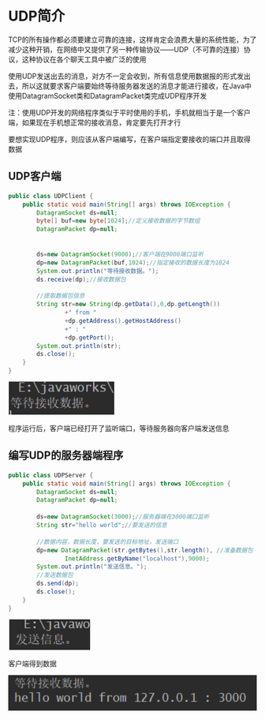 # UDP简介

TCP的所有操作都必须要建立可靠的连接，这样肯定会浪费大量的系统性能，为了减少这种开销，在网络中又提供了另一种传输协议——UDP（不可靠的连接）协议，这种协议在各个聊天工具中被广泛的使用

使用UDP发送出去的消息，对方不一定会收到，所有信息使用数据报的形式发出去，所以这就要求客户端要始终等待服务器发送的消息才能进行接收，在Java中使用DatagramSocket类和DatagramPacket类完成UDP程序开发



注：使用UDP开发的网络程序类似于平时使用的手机，手机就相当于是一个客户端，如果现在手机想正常的接收消息，肯定要先打开才行



要想实现UDP程序，则应该从客户端编写，在客户端指定要接收的端口并且取得数据

## UDP客户端

```java
public class UDPClient {
    public static void main(String[] args) throws IOException {
        DatagramSocket ds=null;
        byte[] buf=new byte[1024];//定义接收数据的字节数组
        DatagramPacket dp=null;


        ds=new DatagramSocket(9000);//客户端在9000端口监听
        dp=new DatagramPacket(buf,1024);//指定接收的数据长度为1024
        System.out.println("等待接收数据。");
        ds.receive(dp);//接收数据包

        //提取数据包信息
        String str=new String(dp.getData(),0,dp.getLength())
                +" from "
                +dp.getAddress().getHostAddress()
                +" : "
                +dp.getPort();
        System.out.println(str);
        ds.close();
    }
}
```

![image-20200317145854867](图片.assets/image-20200317145854867.png)

程序运行后，客户端已经打开了监听端口，等待服务器向客户端发送信息



## 编写UDP的服务器端程序

```java
public class UDPServer {
    public static void main(String[] args) throws IOException {
        DatagramSocket ds=null;
        DatagramPacket dp=null;

        ds=new DatagramSocket(3000);//服务器端在3000端口监听
        String str="hello world";//要发送的信息
       
        //数据内容，数据长度，要发送的目标地址，发送端口
        dp=new DatagramPacket(str.getBytes(),str.length(), //准备数据包
                InetAddress.getByName("localhost"),9000);
        System.out.println("发送信息。");
        //发送数据包
        ds.send(dp);
        ds.close();
    }
}

```

![image-20200317145902438](图片.assets/image-20200317145902438.png)



客户端得到数据

![image-20200317145909420](图片.assets/image-20200317145909420.png)

